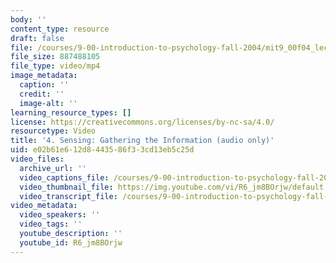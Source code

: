 ```yaml
---
body: ''
content_type: resource
draft: false
file: /courses/9-00-introduction-to-psychology-fall-2004/mit9_00f04_lec04_360p_16_9.mp4
file_size: 887488105
file_type: video/mp4
image_metadata:
  caption: ''
  credit: ''
  image-alt: ''
learning_resource_types: []
license: https://creativecommons.org/licenses/by-nc-sa/4.0/
resourcetype: Video
title: '4. Sensing: Gathering the Information (audio only)'
uid: e02b61e6-12d8-4435-86f3-3cd13eb5c25d
video_files:
  archive_url: ''
  video_captions_file: /courses/9-00-introduction-to-psychology-fall-2004/15FgZZzxoteLL6SwMbH_ocYrx8wMOoaUB_transcript.webvtt
  video_thumbnail_file: https://img.youtube.com/vi/R6_jm8BOrjw/default.jpg
  video_transcript_file: /courses/9-00-introduction-to-psychology-fall-2004/15FgZZzxoteLL6SwMbH_ocYrx8wMOoaUB_transcript.pdf
video_metadata:
  video_speakers: ''
  video_tags: ''
  youtube_description: ''
  youtube_id: R6_jm8BOrjw
---
```

